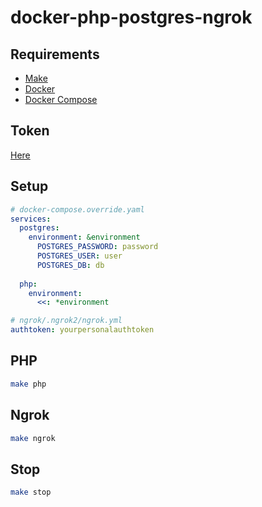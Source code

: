 # docker-php-postgres-ngrok

## Requirements

- [Make](https://www.gnu.org/software/make/)
- [Docker](https://www.docker.com/)
- [Docker Compose](https://docs.docker.com/compose/)

## Token

[Here](https://dashboard.ngrok.com/get-started/your-authtoken)

## Setup

```yaml
# docker-compose.override.yaml
services:
  postgres:
    environment: &environment
      POSTGRES_PASSWORD: password
      POSTGRES_USER: user
      POSTGRES_DB: db
  
  php:
    environment:
      <<: *environment
```

```yaml
# ngrok/.ngrok2/ngrok.yml
authtoken: yourpersonalauthtoken
```

## PHP

```bash
make php
```

## Ngrok

```bash
make ngrok
```

## Stop

```bash
make stop
```